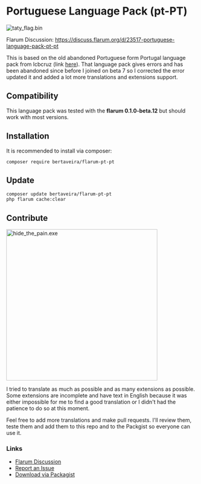 # Portuguese Language Pack (pt-PT)

![taty_flag.bin](https://i.imgur.com/TQXwYoj.png)

Flarum Discussion: https://discuss.flarum.org/d/23517-portuguese-language-pack-pt-pt

This is based on the old abandoned Portuguese form Portugal language pack from lcbcruz (link [here](https://discuss.flarum.org/d/5335-portuguese-portugal-language-extension)). That language pack gives errors and has been abandoned since before I joined on beta 7 so I corrected the error updated it and added a lot more translations and extensions support.

## Compatibility

This language pack was tested with the **flarum 0.1.0-beta.12** but should work with most versions.

## Installation

It is recommended to install via composer:

```
composer require bertaveira/flarum-pt-pt
```

## Update

```
composer update bertaveira/flarum-pt-pt
php flarum cache:clear
```

## Contribute

<img src="https://i.imgur.com/zNiHvcp.jpg" alt="hide_the_pain.exe" width="400"/>

I tried to translate as much as possible and as many extensions as possible. Some extensions are incomplete and have text in English because it was either impossible for me to find a good translation or I didn't had the patience to do so at this moment. 

Feel free to add more translations and make pull requests. I'll review them, teste them and add them to this repo and to the Packgist so everyone can use it.

### Links

- [Flarum Discussion](https://discuss.flarum.org/d/23517-portuguese-language-pack-pt-pt)
- [Report an Issue](https://github.com/bertaveira/flarum-pt-pt/issues)
- [Download via Packagist](https://packagist.org/packages/bertaveira/flarum-pt-pt)